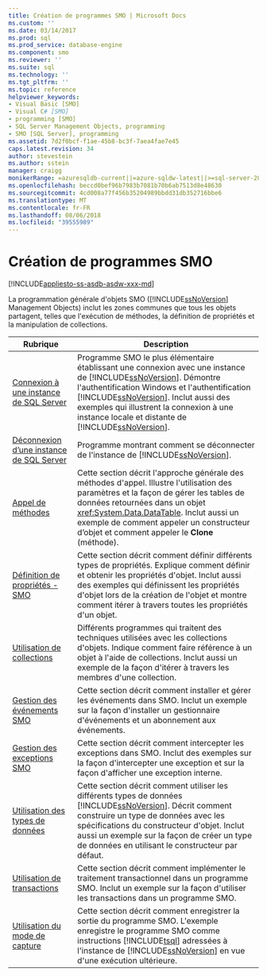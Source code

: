 ```yaml
---
title: Création de programmes SMO | Microsoft Docs
ms.custom: ''
ms.date: 03/14/2017
ms.prod: sql
ms.prod_service: database-engine
ms.component: smo
ms.reviewer: ''
ms.suite: sql
ms.technology: ''
ms.tgt_pltfrm: ''
ms.topic: reference
helpviewer_keywords:
- Visual Basic [SMO]
- Visual C# [SMO]
- programming [SMO]
- SQL Server Management Objects, programming
- SMO [SQL Server], programming
ms.assetid: 7d2f0bcf-f1ae-45b8-bc3f-7aea4fae7e45
caps.latest.revision: 34
author: stevestein
ms.author: sstein
manager: craigg
monikerRange: =azuresqldb-current||=azure-sqldw-latest||>=sql-server-2016||=sqlallproducts-allversions||>=sql-server-linux-2017
ms.openlocfilehash: beccd0bef96b7983b7081b70b6ab7513d8e48630
ms.sourcegitcommit: 4cd008a77f456b35204989bbdd31db352716bbe6
ms.translationtype: MT
ms.contentlocale: fr-FR
ms.lasthandoff: 08/06/2018
ms.locfileid: "39555989"
---
```

# <a name="creating-smo-programs"></a>Création de programmes SMO
[!INCLUDE[appliesto-ss-asdb-asdw-xxx-md](../../../includes/appliesto-ss-asdb-asdw-xxx-md.md)]

  La programmation générale d'objets SMO ([!INCLUDE[ssNoVersion](../../../includes/ssnoversion-md.md)] Management Objects) inclut les zones communes que tous les objets partagent, telles que l'exécution de méthodes, la définition de propriétés et la manipulation de collections.  
  
|Rubrique|Description|  
|-----------|-----------------|  
|[Connexion à une instance de SQL Server](../../../relational-databases/server-management-objects-smo/create-program/connecting-to-an-instance-of-sql-server.md)|Programme SMO le plus élémentaire établissant une connexion avec une instance de [!INCLUDE[ssNoVersion](../../../includes/ssnoversion-md.md)]. Démontre l'authentification Windows et l'authentification [!INCLUDE[ssNoVersion](../../../includes/ssnoversion-md.md)]. Inclut aussi des exemples qui illustrent la connexion à une instance locale et distante de [!INCLUDE[ssNoVersion](../../../includes/ssnoversion-md.md)].|  
|[Déconnexion d’une instance de SQL Server](../../../relational-databases/server-management-objects-smo/create-program/disconnecting-from-an-instance-of-sql-server.md)|Programme montrant comment se déconnecter de l'instance de [!INCLUDE[ssNoVersion](../../../includes/ssnoversion-md.md)].|  
|[Appel de méthodes](../../../relational-databases/server-management-objects-smo/create-program/calling-methods.md)|Cette section décrit l'approche générale des méthodes d'appel. Illustre l'utilisation des paramètres et la façon de gérer les tables de données retournées dans un objet <xref:System.Data.DataTable>. Inclut aussi un exemple de comment appeler un constructeur d’objet et comment appeler le **Clone** (méthode).|  
|[Définition de propriétés - SMO](../../../relational-databases/server-management-objects-smo/create-program/setting-properties-smo.md)|Cette section décrit comment définir différents types de propriétés. Explique comment définir et obtenir les propriétés d'objet. Inclut aussi des exemples qui définissent les propriétés d'objet lors de la création de l'objet et montre comment itérer à travers toutes les propriétés d'un objet.|  
|[Utilisation de collections](../../../relational-databases/server-management-objects-smo/create-program/using-collections.md)|Différents programmes qui traitent des techniques utilisées avec les collections d'objets. Indique comment faire référence à un objet à l'aide de collections. Inclut aussi un exemple de la façon d'itérer à travers les membres d'une collection.|  
|[Gestion des événements SMO](../../../relational-databases/server-management-objects-smo/create-program/handling-smo-events.md)|Cette section décrit comment installer et gérer les événements dans SMO. Inclut un exemple sur la façon d'installer un gestionnaire d'événements et un abonnement aux événements.|  
|[Gestion des exceptions SMO](../../../relational-databases/server-management-objects-smo/create-program/handling-smo-exceptions.md)|Cette section décrit comment intercepter les exceptions dans SMO. Inclut des exemples sur la façon d'intercepter une exception et sur la façon d'afficher une exception interne.|  
|[Utilisation des types de données](../../../relational-databases/server-management-objects-smo/create-program/working-with-data-types.md)|Cette section décrit comment utiliser les différents types de données [!INCLUDE[ssNoVersion](../../../includes/ssnoversion-md.md)]. Décrit comment construire un type de données avec les spécifications du constructeur d'objet. Inclut aussi un exemple sur la façon de créer un type de données en utilisant le constructeur par défaut.|  
|[Utilisation de transactions](../../../relational-databases/server-management-objects-smo/create-program/using-transactions.md)|Cette section décrit comment implémenter le traitement transactionnel dans un programme SMO. Inclut un exemple sur la façon d'utiliser les transactions dans un programme SMO.|  
|[Utilisation du mode de capture](../../../relational-databases/server-management-objects-smo/create-program/using-capture-mode.md)|Cette section décrit comment enregistrer la sortie du programme SMO. L'exemple enregistre le programme SMO comme instructions [!INCLUDE[tsql](../../../includes/tsql-md.md)] adressées à l'instance de [!INCLUDE[ssNoVersion](../../../includes/ssnoversion-md.md)] en vue d'une exécution ultérieure.|  
  
  
